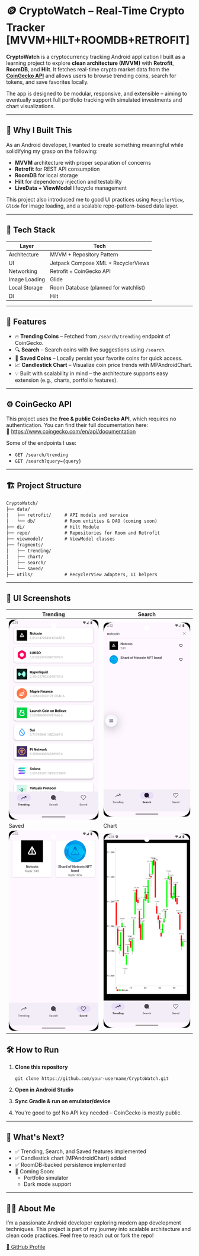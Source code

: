 # 🪙 CryptoWatch – Real-Time Crypto Tracker [MVVM+HILT+ROOMDB+RETROFIT]

**CryptoWatch** is a cryptocurrency tracking Android application I built as a learning project to explore **clean architecture (MVVM)** with **Retrofit**, **RoomDB**, and **Hilt**. It fetches real-time crypto market data from the **[CoinGecko API](https://www.coingecko.com/en/api)** and allows users to browse trending coins, search for tokens, and save favorites locally.

The app is designed to be modular, responsive, and extensible – aiming to eventually support full portfolio tracking with simulated investments and chart visualizations.

---

## 🧠 Why I Built This

As an Android developer, I wanted to create something meaningful while solidifying my grasp on the following:
- **MVVM** architecture with proper separation of concerns
- **Retrofit** for REST API consumption
- **RoomDB** for local storage
- **Hilt** for dependency injection and testability
- **LiveData + ViewModel** lifecycle management

This project also introduced me to good UI practices using `RecyclerView`, `Glide` for image loading, and a scalable repo-pattern-based data layer.

---

## 🔧 Tech Stack

| Layer         | Tech                                 |
|---------------|--------------------------------------|
| Architecture  | MVVM + Repository Pattern            |
| UI            | Jetpack Compose XML + RecyclerViews  |
| Networking    | Retrofit + CoinGecko API             |
| Image Loading | Glide                                |
| Local Storage | Room Database (planned for watchlist)|
| DI            | Hilt                                 |

---

## 📲 Features

- 🔥 **Trending Coins** – Fetched from `/search/trending` endpoint of CoinGecko.
- 🔍 **Search** – Search coins with live suggestions using `/search`.
- 💾 **Saved Coins** – Locally persist your favorite coins for quick access.
- 📈 **Candlestick Chart** – Visualize coin price trends with MPAndroidChart.
- 💡 Built with scalability in mind – the architecture supports easy extension (e.g., charts, portfolio features).

---

## ⚙️ CoinGecko API

This project uses the **free & public CoinGecko API**, which requires no authentication. You can find their full documentation here:  
📎 https://www.coingecko.com/en/api/documentation

Some of the endpoints I use:
- `GET /search/trending`
- `GET /search?query={query}`

---

## 🏗️ Project Structure

```
CryptoWatch/
├── data/
│   ├── retrofit/     # API models and service
│   └── db/           # Room entities & DAO (coming soon)
├── di/               # Hilt Module
├── repo/             # Repositories for Room and Retrofit
├── viewmodel/        # ViewModel classes
├── fragments/
│   ├── trending/
│   ├── chart/
│   ├── search/
│   └── saved/
├── utils/            # RecyclerView adapters, UI helpers

```
---

## 📸 UI Screenshots

| Trending | Search 
|---------|--------|
| ![Trending](screenshots/trending.png) | ![Search](screenshots/search.png) |
| Saved | Chart |
| ![Saved](screenshots/saved.png) | ![Chart](screenshots/chart.png) |


## 🛠️ How to Run

1. **Clone this repository**
   ```
   git clone https://github.com/your-username/CryptoWatch.git
   ```

2. **Open in Android Studio**

3. **Sync Gradle & run on emulator/device**

4. You're good to go! No API key needed – CoinGecko is mostly public.

---

## 🧪 What's Next?

* ✅ Trending, Search, and Saved features implemented  
* ✅ Candlestick chart (MPAndroidChart) added
* ✅ RoomDB-backed persistence implemented
* 🧠 Coming Soon:
  * Portfolio simulator
  * Dark mode support

---

## 🙋‍♂️ About Me

I’m a passionate Android developer exploring modern app development techniques. This project is part of my journey into scalable architecture and clean code practices.
Feel free to reach out or fork the repo!

[🔗 GitHub Profile](https://github.com/mat-in)
